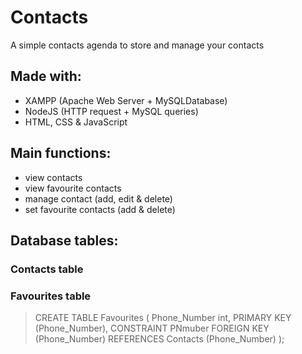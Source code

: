 # Contacts
A simple contacts agenda to store and manage your contacts

## Made with:
- XAMPP (Apache Web Server + MySQLDatabase)
- NodeJS (HTTP request + MySQL queries)
- HTML, CSS & JavaScript

## Main functions:
- view contacts
- view favourite contacts
- manage contact (add, edit & delete)
- set favourite contacts (add & delete)

## Database tables:
### Contacts table

### Favourites table
> CREATE TABLE Favourites (
> 	Phone_Number int,
>     PRIMARY KEY (Phone_Number),
> 	CONSTRAINT PNmuber FOREIGN KEY (Phone_Number) REFERENCES Contacts (Phone_Number)
> );
